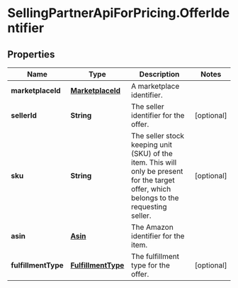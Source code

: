 # SellingPartnerApiForPricing.OfferIdentifier

## Properties
Name | Type | Description | Notes
------------ | ------------- | ------------- | -------------
**marketplaceId** | [**MarketplaceId**](MarketplaceId.md) | A marketplace identifier. | 
**sellerId** | **String** | The seller identifier for the offer. | [optional] 
**sku** | **String** | The seller stock keeping unit (SKU) of the item. This will only be present for the target offer, which belongs to the requesting seller. | [optional] 
**asin** | [**Asin**](Asin.md) | The Amazon identifier for the item. | 
**fulfillmentType** | [**FulfillmentType**](FulfillmentType.md) | The fulfillment type for the offer. | [optional] 


